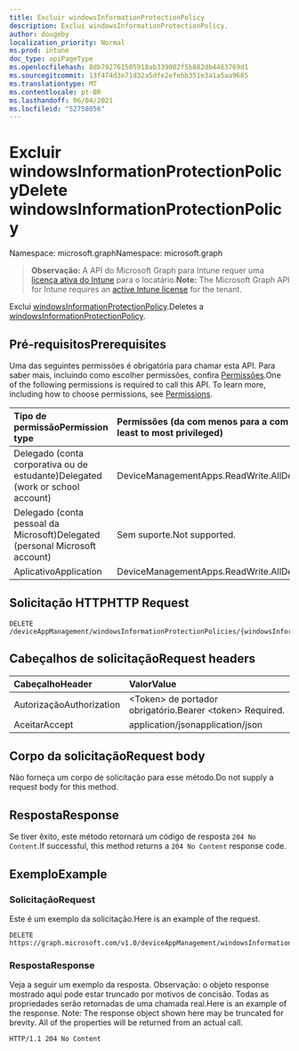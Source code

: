 ```yaml
---
title: Excluir windowsInformationProtectionPolicy
description: Exclui windowsInformationProtectionPolicy.
author: dougeby
localization_priority: Normal
ms.prod: intune
doc_type: apiPageType
ms.openlocfilehash: 8db792761505918ab339002f5b882db4463769d1
ms.sourcegitcommit: 13f474d3e71d32a5dfe2efebb351e3a1a5aa9685
ms.translationtype: MT
ms.contentlocale: pt-BR
ms.lasthandoff: 06/04/2021
ms.locfileid: "52758056"
---
```

# <a name="delete-windowsinformationprotectionpolicy"></a><span data-ttu-id="7d596-103">Excluir windowsInformationProtectionPolicy</span><span class="sxs-lookup"><span data-stu-id="7d596-103">Delete windowsInformationProtectionPolicy</span></span>

<span data-ttu-id="7d596-104">Namespace: microsoft.graph</span><span class="sxs-lookup"><span data-stu-id="7d596-104">Namespace: microsoft.graph</span></span>

> <span data-ttu-id="7d596-105">**Observação:** A API do Microsoft Graph para Intune requer uma [licença ativa do Intune](https://go.microsoft.com/fwlink/?linkid=839381) para o locatário.</span><span class="sxs-lookup"><span data-stu-id="7d596-105">**Note:** The Microsoft Graph API for Intune requires an [active Intune license](https://go.microsoft.com/fwlink/?linkid=839381) for the tenant.</span></span>

<span data-ttu-id="7d596-106">Exclui [windowsInformationProtectionPolicy](../resources/intune-mam-windowsinformationprotectionpolicy.md).</span><span class="sxs-lookup"><span data-stu-id="7d596-106">Deletes a [windowsInformationProtectionPolicy](../resources/intune-mam-windowsinformationprotectionpolicy.md).</span></span>

## <a name="prerequisites"></a><span data-ttu-id="7d596-107">Pré-requisitos</span><span class="sxs-lookup"><span data-stu-id="7d596-107">Prerequisites</span></span>
<span data-ttu-id="7d596-p101">Uma das seguintes permissões é obrigatória para chamar esta API. Para saber mais, incluindo como escolher permissões, confira [Permissões](/graph/permissions-reference).</span><span class="sxs-lookup"><span data-stu-id="7d596-p101">One of the following permissions is required to call this API. To learn more, including how to choose permissions, see [Permissions](/graph/permissions-reference).</span></span>

|<span data-ttu-id="7d596-110">Tipo de permissão</span><span class="sxs-lookup"><span data-stu-id="7d596-110">Permission type</span></span>|<span data-ttu-id="7d596-111">Permissões (da com menos para a com mais privilégios)</span><span class="sxs-lookup"><span data-stu-id="7d596-111">Permissions (from least to most privileged)</span></span>|
|:---|:---|
|<span data-ttu-id="7d596-112">Delegado (conta corporativa ou de estudante)</span><span class="sxs-lookup"><span data-stu-id="7d596-112">Delegated (work or school account)</span></span>|<span data-ttu-id="7d596-113">DeviceManagementApps.ReadWrite.All</span><span class="sxs-lookup"><span data-stu-id="7d596-113">DeviceManagementApps.ReadWrite.All</span></span>|
|<span data-ttu-id="7d596-114">Delegado (conta pessoal da Microsoft)</span><span class="sxs-lookup"><span data-stu-id="7d596-114">Delegated (personal Microsoft account)</span></span>|<span data-ttu-id="7d596-115">Sem suporte.</span><span class="sxs-lookup"><span data-stu-id="7d596-115">Not supported.</span></span>|
|<span data-ttu-id="7d596-116">Aplicativo</span><span class="sxs-lookup"><span data-stu-id="7d596-116">Application</span></span>|<span data-ttu-id="7d596-117">DeviceManagementApps.ReadWrite.All</span><span class="sxs-lookup"><span data-stu-id="7d596-117">DeviceManagementApps.ReadWrite.All</span></span>|

## <a name="http-request"></a><span data-ttu-id="7d596-118">Solicitação HTTP</span><span class="sxs-lookup"><span data-stu-id="7d596-118">HTTP Request</span></span>
<!-- {
  "blockType": "ignored"
}
-->
``` http
DELETE /deviceAppManagement/windowsInformationProtectionPolicies/{windowsInformationProtectionPolicyId}
```

## <a name="request-headers"></a><span data-ttu-id="7d596-119">Cabeçalhos de solicitação</span><span class="sxs-lookup"><span data-stu-id="7d596-119">Request headers</span></span>
|<span data-ttu-id="7d596-120">Cabeçalho</span><span class="sxs-lookup"><span data-stu-id="7d596-120">Header</span></span>|<span data-ttu-id="7d596-121">Valor</span><span class="sxs-lookup"><span data-stu-id="7d596-121">Value</span></span>|
|:---|:---|
|<span data-ttu-id="7d596-122">Autorização</span><span class="sxs-lookup"><span data-stu-id="7d596-122">Authorization</span></span>|<span data-ttu-id="7d596-123">&lt;Token&gt; de portador obrigatório.</span><span class="sxs-lookup"><span data-stu-id="7d596-123">Bearer &lt;token&gt; Required.</span></span>|
|<span data-ttu-id="7d596-124">Aceitar</span><span class="sxs-lookup"><span data-stu-id="7d596-124">Accept</span></span>|<span data-ttu-id="7d596-125">application/json</span><span class="sxs-lookup"><span data-stu-id="7d596-125">application/json</span></span>|

## <a name="request-body"></a><span data-ttu-id="7d596-126">Corpo da solicitação</span><span class="sxs-lookup"><span data-stu-id="7d596-126">Request body</span></span>
<span data-ttu-id="7d596-127">Não forneça um corpo de solicitação para esse método.</span><span class="sxs-lookup"><span data-stu-id="7d596-127">Do not supply a request body for this method.</span></span>

## <a name="response"></a><span data-ttu-id="7d596-128">Resposta</span><span class="sxs-lookup"><span data-stu-id="7d596-128">Response</span></span>
<span data-ttu-id="7d596-129">Se tiver êxito, este método retornará um código de resposta `204 No Content`.</span><span class="sxs-lookup"><span data-stu-id="7d596-129">If successful, this method returns a `204 No Content` response code.</span></span>

## <a name="example"></a><span data-ttu-id="7d596-130">Exemplo</span><span class="sxs-lookup"><span data-stu-id="7d596-130">Example</span></span>

### <a name="request"></a><span data-ttu-id="7d596-131">Solicitação</span><span class="sxs-lookup"><span data-stu-id="7d596-131">Request</span></span>
<span data-ttu-id="7d596-132">Este é um exemplo da solicitação.</span><span class="sxs-lookup"><span data-stu-id="7d596-132">Here is an example of the request.</span></span>
``` http
DELETE https://graph.microsoft.com/v1.0/deviceAppManagement/windowsInformationProtectionPolicies/{windowsInformationProtectionPolicyId}
```

### <a name="response"></a><span data-ttu-id="7d596-133">Resposta</span><span class="sxs-lookup"><span data-stu-id="7d596-133">Response</span></span>
<span data-ttu-id="7d596-p102">Veja a seguir um exemplo da resposta. Observação: o objeto response mostrado aqui pode estar truncado por motivos de concisão. Todas as propriedades serão retornadas de uma chamada real.</span><span class="sxs-lookup"><span data-stu-id="7d596-p102">Here is an example of the response. Note: The response object shown here may be truncated for brevity. All of the properties will be returned from an actual call.</span></span>
``` http
HTTP/1.1 204 No Content
```




